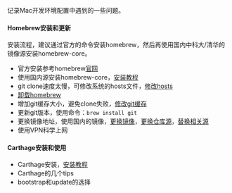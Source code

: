 记录Mac开发环境配置中遇到的一些问题。

#### Homebrew安装和更新

安装流程，建议通过官方的命令安装homebrew，然后再使用国内中科大/清华的镜像源安装homebrew-core。

* 官方安装参考homebrew[官网](https://brew.sh/index_zh-cn)
* 使用国内源安装homebrew-core，[安装教程](https://liujiacai.gitee.io/wiki/mac/)
* git clone速度太慢，可修改系统的hosts文件，[修改hosts](https://www.jianshu.com/p/a9e1fd5dff68)
* [卸载homebrew](https://blog.csdn.net/qq_41234116/article/details/79366454)
* 增加git缓存大小，避免clone失败，[修改git缓存](https://github.com/lanlin/notes/issues/41)
* 更新git版本，使用命令：`brew install git`
* 更换镜像地址，使用国内的镜像，[更换镜像](https://zhuanlan.zhihu.com/p/104153214)，[更换仓库源](https://www.jianshu.com/p/ff2ad9599a06)，[替换相关源](https://blog.csdn.net/lwplwf/article/details/79097565)
* 使用VPN科学上网

#### Carthage安装和使用

* Carthage安装，[安装教程](https://www.jianshu.com/p/a734be794019)
* Carthage的几个tips
* bootstrap和update的选择